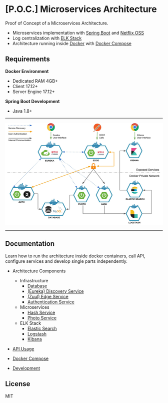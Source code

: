 # [P.O.C.] Microservices Architecture

Proof of Concept of a Microservices Architecture.

* Microservices implementation with [Spring Boot](https://spring.io/projects/spring-boot) and [Netflix OSS](https://netflix.github.io/)
* Log centralization with [ELK Stack](https://www.elastic.co/elk-stack)
* Architecture running inside [Docker](https://www.docker.com/) with [Docker Compose](https://docs.docker.com/compose/)

## Requirements

**Docker Environment**
* Dedicated RAM 4GB+
* Client 17.12+
* Server Engine 17.12+

**Spring Boot Development**
* Java 1.8+

---

![architecture](docs/architecture.jpg 'Architecture Scheme')

---

## Documentation

Learn how to run the architecture inside docker containers, call API, configure services and develop single parts independently.

* Architecture Components
    * Infrastructure
        * [Database](docs/components/Database.md)
        * [(Eureka) Discovery Service](docs/components/Eureka.md)
        * [(Zuul) Edge Service](docs/components/Zuul.md)
        * [Authentication Service](./)
    * Microservices
        * [Hash Service](./)
        * [Photo Service](./)
    * ELK Stack
        * [Elastic Search](./)
        * [Logstash](./)
        * [Kibana](./)

* [API Usage](docs/api/README.md)
* [Docker Compose](docs/docker-compose/README.md)
* [Development](docs/development/README.md)

## License

MIT